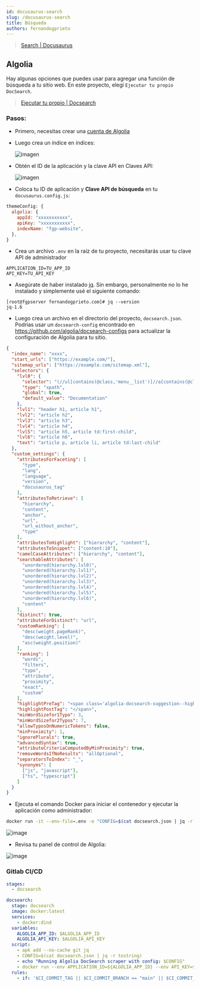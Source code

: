 ```yaml
---
id: docusaurus-search
slug: /docusaurus-search
title: Búsqueda
authors: fernandogprieto
---
```


> [Search | Docusaurus](https://docusaurus.io/docs/search) 
## Algolia
Hay algunas opciones que puedes usar para agregar una función de búsqueda a tu sitio web. En este proyecto, elegí `Ejecutar tu propio DocSearch`.

> [Ejecutar tu propio | Docsearch](https://docsearch.algolia.com/docs/run-your-own)

### Pasos:

- Primero, necesitas crear una [cuenta de Algolia](https://www.algolia.com/)
- Luego crea un índice en índices:

  ![imagen](https://gitlab.com/fernandogprieto/fgp-website/-/raw/main/static/img/projects/indices.png)

- Obtén el ID de la aplicación y la clave API en Claves API:

  ![imagen](https://gitlab.com/fernandogprieto/fgp-website/-/raw/main/static/img/projects/apikeys.png)

- Coloca tu ID de aplicación y **Clave API de búsqueda** en tu `docusaurus.config.js`:

```js
themeConfig: {
  algolia: {
    appId: "xxxxxxxxxxx",
    apiKey: "xxxxxxxxxxx",
    indexName: "fgp-website",
  },
}
```

- Crea un archivo `.env` en la raíz de tu proyecto, necesitarás usar tu clave API de administrador

```
APPLICATION_ID=TU_APP_ID
API_KEY=TU_API_KEY
```

- Asegúrate de haber instalado [jq](https://github.com/stedolan/jq/wiki/Installation). Sin embargo, personalmente no lo he instalado y simplemente usé el siguiente comando:

```
[root@fgpserver fernandogprieto.com]# jq --version
jq-1.6
```

- Luego crea un archivo en el directorio del proyecto, `docsearch.json`. Podrías usar un `docsearch-config` encontrado en https://github.com/algolia/docsearch-configs para actualizar la configuración de Algolia para tu sitio.

   
```json title='docsearch.json' {2-4}
{
  "index_name": "xxxx",
  "start_urls": ["https://example.com/"],
  "sitemap_urls": ["https://example.com/sitemap.xml"],
  "selectors": {
    "lvl0": {
      "selector": "(//ul[contains(@class,'menu__list')]//a[contains(@class, 'menu__link menu__link--sublist menu__link--active')]/text() | //nav[contains(@class, 'navbar')]//a[contains(@class, 'navbar__link--active')]/text())[last()]",
      "type": "xpath",
      "global": true,
      "default_value": "Documentation"
    },
    "lvl1": "header h1, article h1",
    "lvl2": "article h2",
    "lvl3": "article h3",
    "lvl4": "article h4",
    "lvl5": "article h5, article td:first-child",
    "lvl6": "article h6",
    "text": "article p, article li, article td:last-child"
  },
  "custom_settings": {
    "attributesForFaceting": [
      "type",
      "lang",
      "language",
      "version",
      "docusaurus_tag"
    ],
    "attributesToRetrieve": [
      "hierarchy",
      "content",
      "anchor",
      "url",
      "url_without_anchor",
      "type"
    ],
    "attributesToHighlight": ["hierarchy", "content"],
    "attributesToSnippet": ["content:10"],
    "camelCaseAttributes": ["hierarchy", "content"],
    "searchableAttributes": [
      "unordered(hierarchy.lvl0)",
      "unordered(hierarchy.lvl1)",
      "unordered(hierarchy.lvl2)",
      "unordered(hierarchy.lvl3)",
      "unordered(hierarchy.lvl4)",
      "unordered(hierarchy.lvl5)",
      "unordered(hierarchy.lvl6)",
      "content"
    ],
    "distinct": true,
    "attributeForDistinct": "url",
    "customRanking": [
      "desc(weight.pageRank)",
      "desc(weight.level)",
      "asc(weight.position)"
    ],
    "ranking": [
      "words",
      "filters",
      "typo",
      "attribute",
      "proximity",
      "exact",
      "custom"
    ],
    "highlightPreTag": "<span class='algolia-docsearch-suggestion--highlight'>",
    "highlightPostTag": "</span>",
    "minWordSizefor1Typo": 3,
    "minWordSizefor2Typos": 7,
    "allowTyposOnNumericTokens": false,
    "minProximity": 1,
    "ignorePlurals": true,
    "advancedSyntax": true,
    "attributeCriteriaComputedByMinProximity": true,
    "removeWordsIfNoResults": "allOptional",
    "separatorsToIndex": "_",
    "synonyms": [
      ["js", "javascript"],
      ["ts", "typescript"]
    ]
  }
}
```

- Ejecuta el comando Docker para iniciar el contenedor y ejecutar la aplicación como administrador:

```sh
docker run -it --env-file=.env -e "CONFIG=$(cat docsearch.json | jq -r tostring)" algolia/docsearch-scraper
```

![image](https://gitlab.com/fernandogprieto/fgp-website/-/raw/main/static/img/projects/docker.png)

- Revisa tu panel de control de Algolia:
  
![image](https://gitlab.com/fernandogprieto/fgp-website/-/raw/main/static/img/projects/algolia.png)

### Gitlab CI/CD

```yaml title='.gitlab-ci.yml'
stages:
  - docsearch

docsearch:
  stage: docsearch
  image: docker:latest
  services:
    - docker:dind
  variables:
    ALGOLIA_APP_ID: $ALGOLIA_APP_ID
    ALGOLIA_API_KEY: $ALGOLIA_API_KEY
  script:
    - apk add --no-cache git jq
    - CONFIG=$(cat docsearch.json | jq -r tostring)
    - echo "Running Algolia DocSearch scraper with config: $CONFIG"
    - docker run --env APPLICATION_ID=${ALGOLIA_APP_ID} --env API_KEY=${ALGOLIA_API_KEY} --env "CONFIG=${CONFIG}" algolia/docsearch-scraper
  rules:
    - if: '$CI_COMMIT_TAG || $CI_COMMIT_BRANCH == "main" || $CI_COMMIT_BRANCH == "master"'
```

